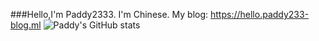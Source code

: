 ###Hello,I'm Paddy2333.
I'm Chinese.
My blog: https://hello.paddy233-blog.ml
![Paddy's GitHub stats](https://github-readme-stats.vercel.app/api?username=Paddy2333&count_private=true&show_icons=true)
